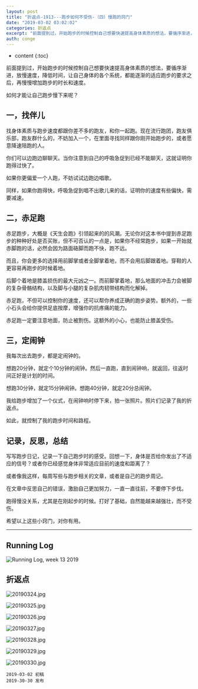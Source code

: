 ```yaml
---
layout: post
title: "折返点-1913---跑步如何不受伤-（四）慢跑的窍门"
date: "2019-03-02 03:02:02"
categories: 折返点
excerpt: "前面提到过，开始跑步的时候控制自己想要快速提高身体素质的想法，要循序渐进，放慢速度，降低时间，让自己身体的各个系统，都能逐渐的适应跑步的要求之后，再慢慢增加跑步的时长和速度。\n\n如何才能让自己跑步慢下来呢..."
auth: conge
---
```

* content
{:toc}

前面提到过，开始跑步的时候控制自己想要快速提高身体素质的想法，要循序渐进，放慢速度，降低时间，让自己身体的各个系统，都能逐渐的适应跑步的要求之后，再慢慢增加跑步的时长和速度。

如何才能让自己跑步慢下来呢？

## 一，找伴儿
找身体素质与跑步速度都跟你差不多的跑友，和你一起跑。现在流行跑团，跑友俱乐部，跑友群什么的，不妨加入一个，在里面寻找同样跟你刚开始跑步的，或者愿意降速陪跑的人。

你们可以边跑边聊聊天。当你注意到自己的呼吸急促到已经不能聊天，这就证明你跑得过快了。

如果你更偏爱一个人跑，不妨试试边跑边唱歌。

同样，如果你跑得快，呼吸急促到唱不出歌儿来的话，证明你的速度有些偏快，需要减速。

## 二，赤足跑

赤足跑步，大概是《天生会跑》引领起来的的风潮。无论你对这本书中提到赤足跑步的种种好处是否买账，但不可否认的一点是，如果你不经常跑步，如果一开始就赤脚跑的话，必然会因为路面硌脚而跑不快，跑不远。

而且，你会更多的选择用前脚掌或者全脚掌着地，而不会用后脚跟着地。穿鞋的人更容易再跑步的时候着地。

后脚个着地是膝盖损伤的最大元凶之一。而前脚掌着地，那么地面的冲击力会被脚的复杂骨骼结构，以及脚与小腿的复杂肌肉韧带结构而化解掉。

赤足跑，不但可以控制你的速度，还可以帮你养成正确的跑步姿势。额外的，一些小石头会给你提供足底按摩，增强你的抗疼痛的能力。

赤足跑一定要注意地面，防止被割伤。这额外的小心，也能防止膝盖受伤。

## 三，定闹钟

我每次出去跑步，都是定闹钟的。

想跑20分钟，就定个10分钟的闹钟。然后一直跑，直到闹钟响，就返回，往返时间正好是计划的时间。

想跑30分钟，就定15分钟闹钟。想跑40分钟，就定20分总闹钟。

我给跑步增加了一个仪式，在闹钟响时停下来，拍一张照片。照片们记录了我的折返点。

如此，就控制了我的跑步时间和路程。

## 记录，反思，总结

写写跑步日记，记录一下自己跑步时的感受。回想一下，身体是否给你发出了不适应的信号？或者你已经感觉身体非常适应目前的速度和距离了？

或者像我这样，每周写些与跑步相关的文章，或者是自己的跑步周记。

在文章中反思自己的错误，激励自己更加努力，一直一直往前，不要停下步伐。

跑得慢没关系，尤其是在刚起步的时候。打好了基础，自然能越来越强壮，而不受伤。

希望以上这些小窍门，对你有用。

------

## Running Log
![Running Log, week 13 2019](/assets/images/折返点/118382-63ccbf2167beb261.png)

## 折返点
![20190324.jpg](/assets/images/折返点/118382-9ca81733ab2d04c8.jpg)

![20190325.jpg](/assets/images/折返点/118382-4313ab5699f858db.jpg)

![20190326.jpg](/assets/images/折返点/118382-cebd9729c9d193d8.jpg)

![20190327.jpg](/assets/images/折返点/118382-6ab4d43a2c49686f.jpg)

![20190328.jpg](/assets/images/折返点/118382-0bd09e9ebfb58924.jpg)

![20190329.jpg](/assets/images/折返点/118382-56a39a77b625a389.jpg)

![20190330.jpg](/assets/images/折返点/118382-d538a6150f5cb1da.jpg)

```
2019-03-02 初稿
2019-30-30 发布
```

